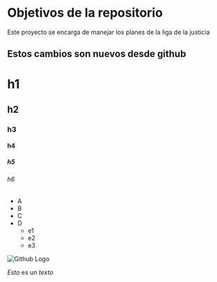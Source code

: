 # Objetivos de la repositorio

Este proyecto se encarga de manejar los planes de la liga de la justicia


## Estos cambios son nuevos desde github


# h1
## h2
### h3
#### h4
##### h5
###### h6


* A
* B
* C
* D
  * e1
  * e2
  * e3
  
![Github Logo](https://www.enriquedans.com/wp-content/uploads/2018/06/GitHub-Octocat.jpg)

*Esto* es un _texto_ 
